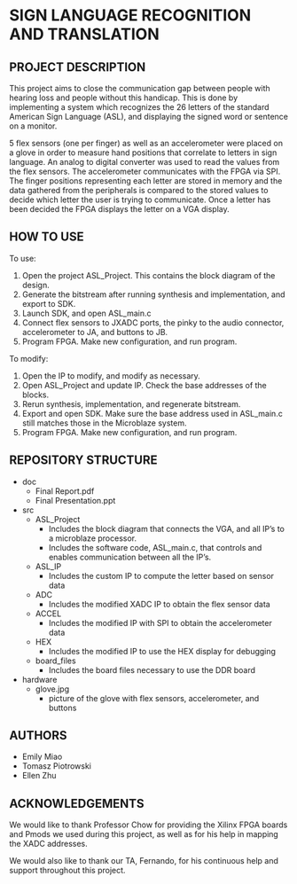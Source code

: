 # SIGN LANGUAGE RECOGNITION AND TRANSLATION

## PROJECT DESCRIPTION

This project aims to close the communication gap between people with hearing loss and people without this handicap. 
This is done by implementing a system which recognizes the 26 letters of the standard American Sign Language (ASL), 
and displaying the signed word or sentence on a monitor.

5 flex sensors (one per finger) as well as an accelerometer were placed on a glove in order to measure hand positions that correlate to letters in sign language. 
An analog to digital converter was used to read the values from the flex sensors. The accelerometer communicates with the FPGA via SPI. 
The finger positions representing each letter are stored in memory and the data gathered from the peripherals is compared to the stored values to decide 
which letter the user is trying to communicate. Once a letter has been decided the FPGA displays the letter on a VGA display.

## HOW TO USE

To use: 
  1. Open the project ASL_Project. This contains the block diagram of the design. 
  2. Generate the bitstream after running synthesis and implementation, and export to SDK.
  3. Launch SDK, and open ASL_main.c
  4. Connect flex sensors to JXADC ports, the pinky to the audio connector, accelerometer to JA, and buttons to JB.
  5. Program FPGA. Make new configuration, and run program.

To modify:
  1. Open the IP to modify, and modify as necessary.
  2. Open ASL_Project and update IP. Check the base addresses of the blocks.
  3. Rerun synthesis, implementation, and regenerate bitstream.
  4. Export and open SDK. Make sure the base address used in ASL_main.c still matches those in the Microblaze system.
  5. Program FPGA. Make new configuration, and run program.

## REPOSITORY STRUCTURE

- doc
  - Final Report.pdf
  - Final Presentation.ppt
- src
  - ASL_Project
    * Includes the block diagram that connects the VGA, and all IP’s to a microblaze processor.
    * Includes the software code, ASL_main.c, that controls and enables communication between all the IP’s.
  - ASL_IP
    * Includes the custom IP to compute the letter based on sensor data
  - ADC
    * Includes the modified XADC IP to obtain the flex sensor data
  - ACCEL
    * Includes the modified IP with SPI to obtain the accelerometer data
  - HEX
    * Includes the modified IP to use the HEX display for debugging
  - board_files
    * Includes the board files necessary to use the DDR board
- hardware
  - glove.jpg
    * picture of the glove with flex sensors, accelerometer, and buttons

## AUTHORS

* Emily Miao
* Tomasz Piotrowski
* Ellen Zhu

## ACKNOWLEDGEMENTS

We would like to thank Professor Chow for providing the Xilinx FPGA boards and Pmods we used during this project, as well as for his help in mapping the XADC addresses.

We would also like to thank our TA, Fernando, for his continuous help and support throughout this project.
